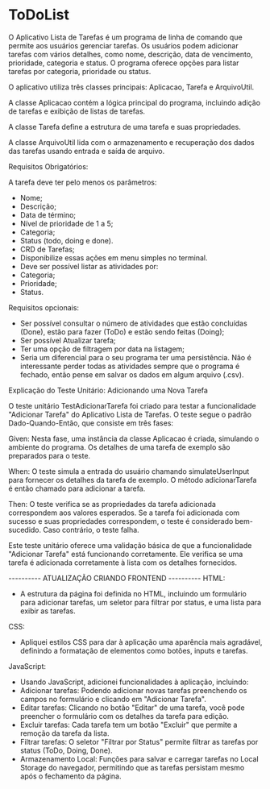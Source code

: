 # ToDoList

O Aplicativo Lista de Tarefas é um programa de linha de comando que permite aos usuários gerenciar tarefas. 
Os usuários podem adicionar tarefas com vários detalhes, como nome, descrição, data de vencimento, prioridade, categoria e status. 
O programa oferece opções para listar tarefas por categoria, prioridade ou status.

O aplicativo utiliza três classes principais: Aplicacao, Tarefa e ArquivoUtil. 

A classe Aplicacao contém a lógica principal do programa, incluindo adição de tarefas e exibição de listas de tarefas. 

A classe Tarefa define a estrutura de uma tarefa e suas propriedades. 

A classe ArquivoUtil lida com o armazenamento e recuperação dos dados das tarefas usando entrada e saída de arquivo.


Requisitos Obrigatórios:

A tarefa deve ter pelo menos os parâmetros: 

- Nome;
- Descrição;
- Data de término;
- Nível de prioridade de 1 a 5;
- Categoria;
- Status (todo, doing e done).
- CRD de Tarefas;
- Disponibilize essas ações em menu simples no terminal.
- Deve ser possível listar as atividades por:
- Categoria;
- Prioridade;
- Status.

Requisitos opcionais: 

- Ser possível consultar o número de atividades que estão concluídas (Done), estão para fazer (ToDo) e estão sendo feitas (Doing);
- Ser possível Atualizar tarefa;
- Ter uma opção de filtragem por data na listagem;
- Seria um diferencial para o seu programa ter uma persistência. Não é interessante perder todas as atividades sempre que o programa é fechado, então pense em salvar os dados em algum arquivo (.csv). 

Explicação do Teste Unitário: Adicionando uma Nova Tarefa

O teste unitário TestAdicionarTarefa foi criado para testar a funcionalidade "Adicionar Tarefa" do Aplicativo Lista de Tarefas. O teste segue o padrão Dado-Quando-Então, que consiste em três fases:

  Given: Nesta fase, uma instância da classe Aplicacao é criada, simulando o ambiente do programa. Os detalhes de uma tarefa de exemplo são preparados para o teste.

  When: O teste simula a entrada do usuário chamando simulateUserInput para fornecer os detalhes da tarefa de exemplo. O método adicionarTarefa é então chamado para adicionar a tarefa.

  Then: O teste verifica se as propriedades da tarefa adicionada correspondem aos valores esperados. Se a tarefa foi adicionada com sucesso e suas propriedades correspondem, o teste é considerado bem-sucedido. Caso contrário, o teste falha.

Este teste unitário oferece uma validação básica de que a funcionalidade "Adicionar Tarefa" está funcionando corretamente. Ele verifica se uma tarefa é adicionada corretamente à lista com os detalhes fornecidos.

---------- ATUALIZAÇÃO CRIANDO FRONTEND ----------
HTML:

- A estrutura da página foi definida no HTML, incluindo um formulário para adicionar tarefas, um seletor para filtrar por status, e uma lista para exibir as tarefas.

CSS:

- Apliquei estilos CSS para dar à aplicação uma aparência mais agradável, definindo a formatação de elementos como botões, inputs e tarefas.

JavaScript:

-  Usando JavaScript, adicionei funcionalidades à aplicação, incluindo:
- Adicionar tarefas: Podendo adicionar novas tarefas preenchendo os campos no formulário e clicando em "Adicionar Tarefa".
- Editar tarefas: Clicando no botão "Editar" de uma tarefa, você pode preencher o formulário com os detalhes da tarefa para edição.
- Excluir tarefas: Cada tarefa tem um botão "Excluir" que permite a remoção da tarefa da lista.
- Filtrar tarefas: O seletor "Filtrar por Status" permite filtrar as tarefas por status (ToDo, Doing, Done).
- Armazenamento Local: Funções para salvar e carregar tarefas no Local Storage do navegador, permitindo que as tarefas persistam mesmo após o fechamento da página.
